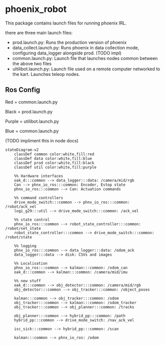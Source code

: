 # phoenix_robot

This package contains launch files for running phoenix IRL.

there are three main launch files:

- prod.launch.py: Runs the production version of phoenix
- data_collect.launch.py: Runs phoenix in data collection mode, configuring data_logger alongside prod. (TODO impl)
- common.launch.py: Launch file that launches nodes common between the above two files
- ultilibot.launch.py: Launch file used on a remote computer networked to the kart. Launches
teleop nodes.

## Ros Config

Red = common.launch.py

Black = prod.launch.py

Purple = utilibot.launch.py

Blue = common.launch.py

(TODO impliment this in node docs)
```mermaid
stateDiagram-v2
    classDef common color:white,fill:red
    classDef data color:white,fill:blue
    classDef prod color:white,fill:black
    classDef util color:white,fill:purple

    %% Hardware interfaces
    oak_d:::common --> data_logger:::data: /camera/mid/rgb
    Can --> phnx_io_ros:::common: Encoder, Estop state
    phnx_io_ros:::common --> Can: Actuation commands
    
    %% command controllers
    drive_mode_switch:::common --> phnx_io_ros:::common: /robot/ack_vel
    logi_g29:::util --> drive_mode_switch:::common: /ack_vel
    
    %% state control
    phnx_io_ros:::common --> robot_state_controller:::common: /robot/set_state
    robot_state_controller:::common --> drive_mode_switch:::common: /robot/state

    %% logging
    phnx_io_ros:::common --> data_logger:::data: /odom_ack
    data_logger:::data --> disk: CSVs and images

    %% Localisation
    phnx_io_ros:::common --> kalman:::common: /odom_can
    oak_d:::common --> kalman:::common: /camera/mid/imu

    %% new stuff
    oak_d:::common --> obj_detector:::common: /camera/mid/rgb
    obj_detector:::common --> obj_tracker:::common: /object_poses

    kalman:::common --> obj_tracker:::common: /odom
    obj_tracker:::common --> kalman:::common: /odom_tracker
    obj_tracker:::common --> obj_planner:::common: /tracks

    obj_planner:::common --> hybrid_pp:::common: /path
    hybrid_pp:::common --> drive_mode_switch: /nav_ack_vel

    isc_sick:::common --> hybrid_pp:::common: /scan

    kalman:::common --> phnx_io_ros: /odom
```
